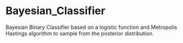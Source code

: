 Bayesian_Classifier
===================

Bayesian Binary Classifier based on a logistic function and Metropolis Hastings algorithm to sample from the posterior distribution.
